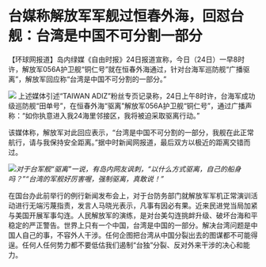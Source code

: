 # 台媒称解放军军舰过恒春外海，回怼台舰：台湾是中国不可分割一部分

【环球网报道】岛内绿媒《自由时报》24日报道宣称，今日（24日）一早8时许，解放军056A护卫舰“铜仁号”就在恒春外海通过，针对台海军巡防舰“广播驱离”，解放军回应称“台湾是中国不可分割的一部分。”

![](https://inews.gtimg.com/news_bt/O8sHueSu0ZvbtY3q_nvRW2BaoPSz2kGoNL8g_6LDGUvWIAA/1000)
上述媒体引述“TAIWAN
ADIZ”粉丝专页记录称，24日上午8时许，台海军成功级巡防舰“田单号”，在恒春外海“驱离”解放军056A护卫舰“铜仁号”，通过广播声称：“如你执意进入我24海里邻接区，我将被迫采取驱离行动。”

该媒体称，解放军对此回应表示，“台湾是中国不可分割的一部分，我舰在此正常航行，请与我保持安全距离。”据中时新闻网报道，最后双方以极近的距离交错而过。

![](https://inews.gtimg.com/news_bt/OkScArF5MMc_5Aq-WekGrSqn1iBlU4yLZ-x4VHSGFmpOYAA/1000)_对于台军舰“驱离”一说，有岛内网友讽刺，“以什么方式驱离，自己的船身吗？”“台湾的军舰好厉害喔，强制驱离，真敢说！”_

在国台办此前举行的例行新闻发布会上，对于台防务部门就解放军军机正常演训活动进行无端污蔑指责，发言人马晓光表示，凡事有因必有果。近来民进党当局加紧与美国开展军事勾连。人民解放军的演练，是对台美勾连挑衅升级、破坏台海和平稳定的严正警告。世界上只有一个中国，台湾是中国的一部分。解决台湾问题是中国人自己的事，不容外人干涉。任何企图把台湾从中国分裂出去的图谋都不可能得逞。任何人任何势力都不要低估我们遏制“台独”分裂、反对外来干涉的决心和能力。

